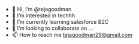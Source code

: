 - 👋 Hi, I’m @tejagoodman
- 👀 I’m interested in techhh
- 🌱 I’m currently learning salesforce B2C
- 💞️ I’m looking to collaborate on ...
- 📫 How to reach me tejagoodman29@gmail.com

<!---
tejagoodman/tejagoodman is a ✨ special ✨ repository because its `README.md` (this file) appears on your GitHub profile.
You can click the Preview link to take a look at your changes.
--->
